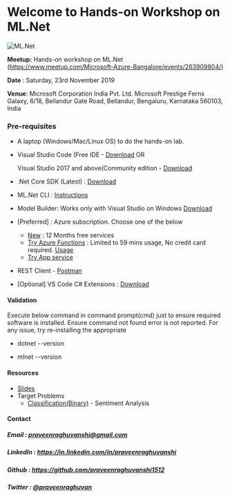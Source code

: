 # Welcome to Hands-on Workshop on ML.Net

![ML.Net](https://raw.githubusercontent.com/praveenraghuvanshi1512/TechnicalSessions/16112019-Hands-On-ML.Net-Microsoft/23112019-Hand-on-ML.Net-Microsoft/assets/ML_Net_logo.png)



**Meetup:** Hands-on workshop on ML.Net (https://www.meetup.com/Microsoft-Azure-Bangalore/events/263909804/)

**Date** : Saturday, 23rd November 2019            

**Venue**:  Microsoft Corporation India Pvt. Ltd.
Microsoft Prestige Ferns Galaxy, 6/18, Bellandur Gate Road, Bellandur, Bengaluru, Karnataka 560103, India 

### Pre-requisites

- A laptop (Windows/Mac/Linux OS) to do the hands-on lab. 

- Visual Studio Code (Free IDE - [Download](https://code.visualstudio.com/download) OR

  Visual Studio 2017 and above(Community edition - [Download](https://visualstudio.microsoft.com/)

- .Net Core SDK (Latest) : [Download](https://dotnet.microsoft.com/download)

- ML.Net CLI : [Instructions](https://docs.microsoft.com/en-us/dotnet/machine-learning/how-to-guides/install-ml-net-cli)

- Model Builder: Works only with Visual Studio on Windows [Download](https://marketplace.visualstudio.com/items?itemName=MLNET.07)

- [Preferred] : Azure subscription. Choose one of the below

  - [New](https://azure.microsoft.com/en-in/free/) : 12 Months free services
  - [Try Azure Functions](https://tryfunctions.com/ng-min/try?trial=true) : Limited to 59 mins usage, No credit card required. [Usage](https://theflyingmaverick.com/2018/02/07/try-azure-functions-for-free/)
  - [Try App service](https://tryappservice.azure.com/)

- REST Client - [Postman](https://www.getpostman.com/downloads/)

- [Optional] VS Code C# Extensions : [Download](https://marketplace.visualstudio.com/items?itemName=jchannon.csharpextensions)



#### Validation

Execute below command in command prompt(cmd) just to ensure required software is installed. Ensure command not found error is not reported. For any issue, try re-installing the appropriate 

- dotnet --version

- mlnet --version

  

#### Resources

- [Slides](ML_Net_Praveen_Raghuvanshi_23_Nov_2019.pptx)
- Target Problems
  - [Classification(Binary)](./src/Classification(Binary)/README.md) - Sentiment Analysis

#### Contact

##### Email       : praveenraghuvanshi@gmail.com

##### LinkedIn : [https://](https://in.linkedin.com/in/praveenraghuvanshi)[in.linkedin.com/in/praveenraghuvanshi](https://in.linkedin.com/in/praveenraghuvanshi)

##### Github    : [https](https://github.com/praveenraghuvanshi1512)[://](https://github.com/praveenraghuvanshi1512)[github.com/praveenraghuvanshi1512](https://github.com/praveenraghuvanshi1512)

##### Twitter   : [@praveenraghuvan](https://github.com/praveenraghuvanshi1512)
